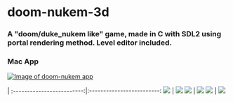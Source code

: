 # doom-nukem-3d

### A "doom/duke_nukem like" game, made in C with SDL2 using portal rendering method. Level editor included.

### Mac App

[![Image of doom-nukem app](https://github.com/nicolasvienot/wolf3d/raw/master/resources/app_rdme.png)](https://drive.google.com/open?id=1c4bQNjl4Qpea87jTfgInliA_PBBSsSWA)

 | 
:-------------------------:|:-------------------------:
![](resources/gif_parkour.gif)  |  ![](resources/gif_branch.gif)
![](resources/gif_chillday.gif)  |  ![](resources/gif_spacepasserelle.gif)
![](resources/gif_editor-1.gif)  | ![](resources/gif_editor-2.gif) 
